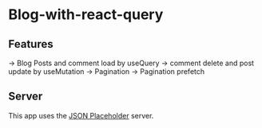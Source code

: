 # Blog-with-react-query

## Features
-> Blog Posts and comment load by useQuery
-> comment delete and post update by useMutation
-> Pagination
-> Pagination prefetch


## Server

This app uses the [JSON Placeholder](https://jsonplaceholder.typicode.com/) server.
